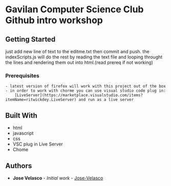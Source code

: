 # Gavilan Computer Science Club Github intro workshop


## Getting Started

just add new line of text to the editme.txt then commit and push. the indexScripts.js will do the rest by reading the text file and looping throught the lines and rendering them out into html.(read prereq if not working)

### Prerequisites

```
- latest version of firefox will work with this project out of the box
- in order to work with chorme you can use visual studio code plug in:
    [LiveServer](https://marketplace.visualstudio.com/items?itemName=ritwickdey.LiveServer) and run as a live server
```

## Built With
- html
- javascript
- css
- VSC plug in Live Server
- Chome

## Authors

* **Jose Velasco** - *Initial work* - [Jose-Velasco](https://github.com/Jose-Velasco)